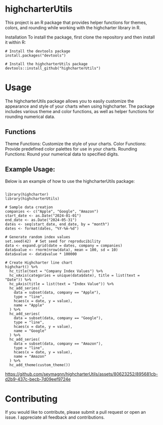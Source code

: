 # highcharterUtils

This project is an R package that provides helper functions for themes, colors, and rounding while working with the highcharter library in R.

Installation
To install the package, first clone the repository and then install it within R:

```
# Install the devtools package 
install.packages("devtools")

# Install the highcharterUtils package
devtools::install_github("highcharterUtils")
```

# Usage

The highcharterUtils package allows you to easily customize the appearance and style of your charts when using highcharter. The package includes various theme and color functions, as well as helper functions for rounding numerical data.

## Functions

Theme Functions: Customize the style of your charts.
Color Functions: Provide predefined color palettes for use in your charts.
Rounding Functions: Round your numerical data to specified digits.

## Example Usage:
Below is an example of how to use the highcharterUtils package:

```

library(highcharter)
library(highcharterUtils)

# Sample data creation
companies <- c("Apple", "Google", "Amazon")
start_date <- as.Date("2024-01-01")
end_date <- as.Date("2024-05-31")
dates <- seq(start_date, end_date, by = "month")
dates <- format(dates, "%Y-%m-%d")

# Generate random index values
set.seed(42)  # Set seed for reproducibility
data <- expand.grid(date = dates, company = companies)
data$value <- rnorm(nrow(data), mean = 100, sd = 10)
data$value <- data$value * 100000

# Create Highcharter line chart
highchart() %>%
  hc_title(text = "Company Index Values") %>%
  hc_xAxis(categories = unique(data$date), title = list(text = "Date")) %>%
  hc_yAxis(title = list(text = "Index Value")) %>%
  hc_add_series(
    data = subset(data, company == "Apple"),
    type = "line",
    hcaes(x = date, y = value),
    name = "Apple"
  ) %>%
  hc_add_series(
    data = subset(data, company == "Google"),
    type = "line",
    hcaes(x = date, y = value),
    name = "Google"
  ) %>%
  hc_add_series(
    data = subset(data, company == "Amazon"),
    type = "line",
    hcaes(x = date, y = value),
    name = "Amazon"
  ) %>%
  hc_add_theme(custom_theme())

```

https://github.com/seymagnn/highcharterUtils/assets/80623252/895681cb-d2b9-437c-becb-7d09eef9724e


# Contributing
If you would like to contribute, please submit a pull request or open an issue. I appreciate all feedback and contributions.
